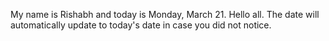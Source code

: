 My name is Rishabh and today is Monday, March 21. Hello all. The date will automatically update to today's date in case you did not notice.
